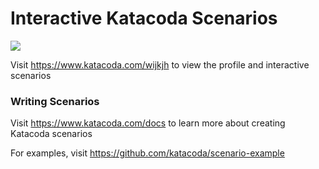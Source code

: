 # Interactive Katacoda Scenarios

[![](http://shields.katacoda.com/katacoda/wijkjh/count.svg)](https://www.katacoda.com/wijkjh "Get your profile on Katacoda.com")

Visit https://www.katacoda.com/wijkjh to view the profile and interactive scenarios

### Writing Scenarios
Visit https://www.katacoda.com/docs to learn more about creating Katacoda scenarios

For examples, visit https://github.com/katacoda/scenario-example
